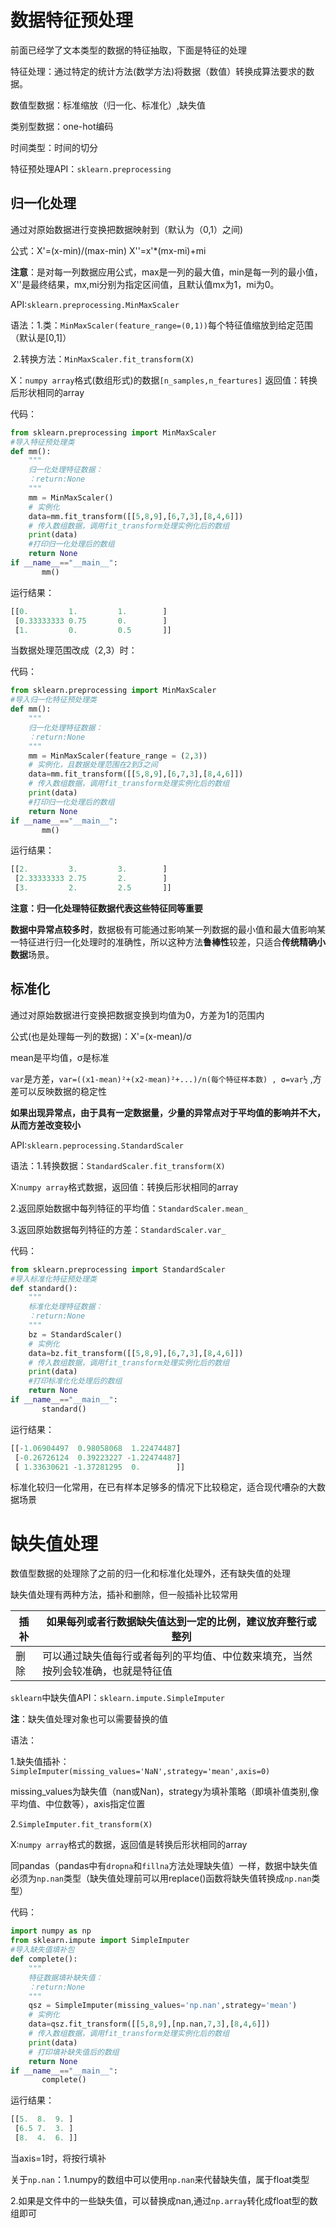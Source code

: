 # 数据特征预处理

前面已经学了文本类型的数据的特征抽取，下面是特征的处理

特征处理：通过特定的统计方法(数学方法)将数据（数值）转换成算法要求的数据。

数值型数据：标准缩放（归一化、标准化）,缺失值

类别型数据：one-hot编码

时间类型：时间的切分

特征预处理API：`sklearn.preprocessing`

## 归一化处理

通过对原始数据进行变换把数据映射到（默认为（0,1）之间)

公式：X'=(x-min)/(max-min)   X''=x'*(mx-mi)+mi

**注意**：是对每一列数据应用公式，max是一列的最大值，min是每一列的最小值，X''是最终结果，mx,mi分别为指定区间值，且默认值mx为1，mi为0。

API:`sklearn.preprocessing.MinMaxScaler`

语法：1.类：`MinMaxScaler(feature_range=(0,1))`每个特征值缩放到给定范围（默认是[0,1]）

​            2.转换方法：`MinMaxScaler.fit_transform(X)`

X：`numpy array`格式(数组形式)的数据`[n_samples,n_feartures]`       返回值：转换后形状相同的array

代码：

```python
from sklearn.preprocessing import MinMaxScaler
#导入特征预处理类
def mm():
    """
    归一化处理特征数据：
    ：return:None
    """
    mm = MinMaxScaler()
    # 实例化
    data=mm.fit_transform([[5,8,9],[6,7,3],[8,4,6]])
    # 传入数组数据，调用fit_transform处理实例化后的数组
    print(data)
    #打印归一化处理后的数组
    return None
if __name__=="__main__":
       mm()
```

运行结果：

```python
[[0.         1.         1.        ]
 [0.33333333 0.75       0.        ]
 [1.         0.         0.5       ]]
```

当数据处理范围改成（2,3）时：

代码：

```python
from sklearn.preprocessing import MinMaxScaler
#导入归一化特征预处理类
def mm():
    """
    归一化处理特征数据：
    ：return:None
    """
    mm = MinMaxScaler(feature_range = (2,3))
    # 实例化，且数据处理范围在2到3之间
    data=mm.fit_transform([[5,8,9],[6,7,3],[8,4,6]])
    # 传入数组数据，调用fit_transform处理实例化后的数组
    print(data)
    #打印归一化处理后的数组
    return None
if __name__=="__main__":
       mm()
```

运行结果：

```python
[[2.         3.         3.        ]
 [2.33333333 2.75       2.        ]
 [3.         2.         2.5       ]]

```

**注意：归一化处理特征数据代表这些特征同等重要**

**数据中异常点较多时**，数据极有可能通过影响某一列数据的最小值和最大值影响某一特征进行归一化处理时的准确性，所以这种方法**鲁棒性**较差，只适合**传统精确小数据**场景。

## 标准化

通过对原始数据进行变换把数据变换到均值为0，方差为1的范围内

公式(也是处理每一列的数据)：X'=(x-mean)/σ

mean是平均值，σ是标准

`var`是方差，`var=((x1-mean)²+(x2-mean)²+...)/n(每个特征样本数) , σ=var½` ,方差可以反映数据的稳定性

**如果出现异常点，由于具有一定数据量，少量的异常点对于平均值的影响并不大，从而方差改变较小**

API:`sklearn.peprocessing.StandardScaler`

语法：1.转换数据：`StandardScaler.fit_transform(X)`

X:`numpy array`格式数据，返回值：转换后形状相同的array

2.返回原始数据中每列特征的平均值：`StandardScaler.mean_`

3.返回原始数据每列特征的方差：`StandardScaler.var_`

代码：

```python
from sklearn.preprocessing import StandardScaler
#导入标准化特征预处理类
def standard():
    """
    标准化处理特征数据：
    ：return:None
    """
    bz = StandardScaler()
    # 实例化
    data=bz.fit_transform([[5,8,9],[6,7,3],[8,4,6]])
    # 传入数组数据，调用fit_transform处理实例化后的数组
    print(data)
    #打印标准化化处理后的数组
    return None
if __name__=="__main__":
       standard()
```

运行结果：

```python
[[-1.06904497  0.98058068  1.22474487]
 [-0.26726124  0.39223227 -1.22474487]
 [ 1.33630621 -1.37281295  0.        ]]
```

标准化较归一化常用，在已有样本足够多的情况下比较稳定，适合现代嘈杂的大数据场景

# 缺失值处理

数值型数据的处理除了之前的归一化和标准化处理外，还有缺失值的处理

缺失值处理有两种方法，插补和删除，但一般插补比较常用

| 插补 | 如果每列或者行数据缺失值达到一定的比例，建议放弃整行或整列   |
| ---- | ------------------------------------------------------------ |
| 删除 | 可以通过缺失值每行或者每列的平均值、中位数来填充，当然按列会较准确，也就是特征值 |

`sklearn`中缺失值API：`sklearn.impute.SimpleImputer`

**注**：缺失值处理对象也可以需要替换的值

语法：

1.缺失值插补：`SimpleImputer(missing_values='NaN',strategy='mean',axis=0)`

missing_values为缺失值（nan或Nan)，strategy为填补策略（即填补值类别,像平均值、中位数等），axis指定位置

2.`SimpleImputer.fit_transform(X)`

X:`numpy array`格式的数据，返回值是转换后形状相同的array

同pandas（pandas中有`dropna`和`fillna`方法处理缺失值）一样，数据中缺失值必须为`np.nan`类型（缺失值处理前可以用replace()函数将缺失值转换成`np.nan`类型）

代码：

```python
import numpy as np
from sklearn.impute import SimpleImputer
#导入缺失值填补包
def complete():
    """
    特征数据填补缺失值：
    ：return:None
    """
    qsz = SimpleImputer(missing_values='np.nan',strategy='mean')
    # 实例化
    data=qsz.fit_transform([[5,8,9],[np.nan,7,3],[8,4,6]])
    # 传入数组数据，调用fit_transform处理实例化后的数组
    print(data)
    # 打印填补缺失值后的数组
    return None
if __name__=="__main__":
       complete()
```

运行结果：

```python
[[5.  8.  9. ]
 [6.5 7.  3. ]
 [8.  4.  6. ]]
```

当axis=1时，将按行填补

关于`np.nan`：1.numpy的数组中可以使用`np.nan`来代替缺失值，属于float类型

2.如果是文件中的一些缺失值，可以替换成nan,通过`np.array`转化成float型的数组即可

